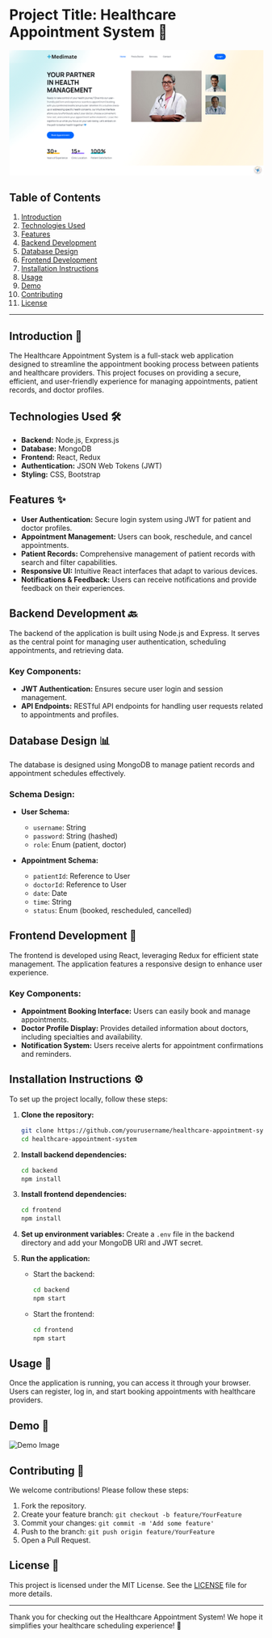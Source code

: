 # Project Title: Healthcare Appointment System 🏥
![Demo Image](medimate_sc.png)

## Table of Contents
1. [Introduction](#introduction)
2. [Technologies Used](#technologies-used)
3. [Features](#features)
4. [Backend Development](#backend-development)
5. [Database Design](#database-design)
6. [Frontend Development](#frontend-development)
7. [Installation Instructions](#installation-instructions)
8. [Usage](#usage)
9. [Demo](#demo)
10. [Contributing](#contributing)
11. [License](#license)

---

## Introduction 📖
The Healthcare Appointment System is a full-stack web application designed to streamline the appointment booking process between patients and healthcare providers. This project focuses on providing a secure, efficient, and user-friendly experience for managing appointments, patient records, and doctor profiles.

## Technologies Used 🛠️
- **Backend:** Node.js, Express.js
- **Database:** MongoDB
- **Frontend:** React, Redux
- **Authentication:** JSON Web Tokens (JWT)
- **Styling:** CSS, Bootstrap

## Features ✨
- **User Authentication:** Secure login system using JWT for patient and doctor profiles.
- **Appointment Management:** Users can book, reschedule, and cancel appointments.
- **Patient Records:** Comprehensive management of patient records with search and filter capabilities.
- **Responsive UI:** Intuitive React interfaces that adapt to various devices.
- **Notifications & Feedback:** Users can receive notifications and provide feedback on their experiences.

## Backend Development 🔙
The backend of the application is built using Node.js and Express. It serves as the central point for managing user authentication, scheduling appointments, and retrieving data.

### Key Components:
- **JWT Authentication:** Ensures secure user login and session management.
- **API Endpoints:** RESTful API endpoints for handling user requests related to appointments and profiles.

## Database Design 📊
The database is designed using MongoDB to manage patient records and appointment schedules effectively.

### Schema Design:
- **User Schema:** 
  - `username`: String
  - `password`: String (hashed)
  - `role`: Enum (patient, doctor)
  
- **Appointment Schema:**
  - `patientId`: Reference to User
  - `doctorId`: Reference to User
  - `date`: Date
  - `time`: String
  - `status`: Enum (booked, rescheduled, cancelled)

## Frontend Development 🎨
The frontend is developed using React, leveraging Redux for efficient state management. The application features a responsive design to enhance user experience.

### Key Components:
- **Appointment Booking Interface:** Users can easily book and manage appointments.
- **Doctor Profile Display:** Provides detailed information about doctors, including specialties and availability.
- **Notification System:** Users receive alerts for appointment confirmations and reminders.

## Installation Instructions ⚙️
To set up the project locally, follow these steps:

1. **Clone the repository:**
   ```bash
   git clone https://github.com/yourusername/healthcare-appointment-system.git
   cd healthcare-appointment-system
   ```

2. **Install backend dependencies:**
   ```bash
   cd backend
   npm install
   ```

3. **Install frontend dependencies:**
   ```bash
   cd frontend
   npm install
   ```

4. **Set up environment variables:**
   Create a `.env` file in the backend directory and add your MongoDB URI and JWT secret.

5. **Run the application:**
   - Start the backend:
     ```bash
     cd backend
     npm start
     ```
   - Start the frontend:
     ```bash
     cd frontend
     npm start
     ```

## Usage 🚀
Once the application is running, you can access it through your browser. Users can register, log in, and start booking appointments with healthcare providers.

## Demo 🎥
![Demo Image](medimate_sys_design_page-0001.jpg)

## Contributing 🤝
We welcome contributions! Please follow these steps:
1. Fork the repository.
2. Create your feature branch: `git checkout -b feature/YourFeature`
3. Commit your changes: `git commit -m 'Add some feature'`
4. Push to the branch: `git push origin feature/YourFeature`
5. Open a Pull Request.

## License 📄
This project is licensed under the MIT License. See the [LICENSE](LICENSE) file for more details.

---

Thank you for checking out the Healthcare Appointment System! We hope it simplifies your healthcare scheduling experience! 🌟
